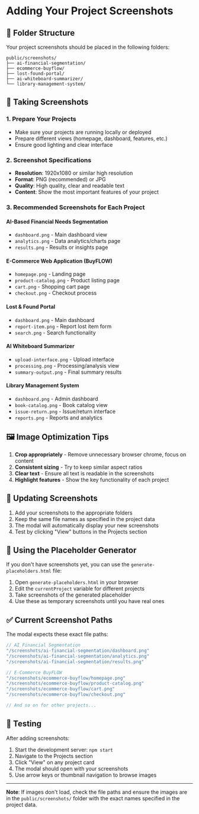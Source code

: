 
# Adding Your Project Screenshots

## 📁 Folder Structure

Your project screenshots should be placed in the following folders:

```
public/screenshots/
├── ai-financial-segmentation/
├── ecommerce-buyflow/
├── lost-found-portal/
├── ai-whiteboard-summarizer/
└── library-management-system/
```

## 📸 Taking Screenshots

### 1. **Prepare Your Projects**
- Make sure your projects are running locally or deployed
- Prepare different views (homepage, dashboard, features, etc.)
- Ensure good lighting and clear interface

### 2. **Screenshot Specifications**
- **Resolution**: 1920x1080 or similar high resolution
- **Format**: PNG (recommended) or JPG
- **Quality**: High quality, clear and readable text
- **Content**: Show the most important features of your project

### 3. **Recommended Screenshots for Each Project**

#### AI-Based Financial Needs Segmentation
- `dashboard.png` - Main dashboard view
- `analytics.png` - Data analytics/charts page
- `results.png` - Results or insights page

#### E-Commerce Web Application (BuyFLOW)
- `homepage.png` - Landing page
- `product-catalog.png` - Product listing page
- `cart.png` - Shopping cart page
- `checkout.png` - Checkout process

#### Lost & Found Portal
- `dashboard.png` - Main dashboard
- `report-item.png` - Report lost item form
- `search.png` - Search functionality

#### AI Whiteboard Summarizer
- `upload-interface.png` - Upload interface
- `processing.png` - Processing/analysis view
- `summary-output.png` - Final summary results

#### Library Management System
- `dashboard.png` - Admin dashboard
- `book-catalog.png` - Book catalog view
- `issue-return.png` - Issue/return interface
- `reports.png` - Reports and analytics

## 🖼️ Image Optimization Tips

1. **Crop appropriately** - Remove unnecessary browser chrome, focus on content
2. **Consistent sizing** - Try to keep similar aspect ratios
3. **Clear text** - Ensure all text is readable in the screenshots
4. **Highlight features** - Show the key functionality of each project

## 🔄 Updating Screenshots

1. Add your screenshots to the appropriate folders
2. Keep the same file names as specified in the project data
3. The modal will automatically display your new screenshots
4. Test by clicking "View" buttons in the Projects section

## 🎨 Using the Placeholder Generator

If you don't have screenshots yet, you can use the `generate-placeholders.html` file:

1. Open `generate-placeholders.html` in your browser
2. Edit the `currentProject` variable for different projects
3. Take screenshots of the generated placeholder
4. Use these as temporary screenshots until you have real ones

## ✅ Current Screenshot Paths

The modal expects these exact file paths:

```javascript
// AI Financial Segmentation
"/screenshots/ai-financial-segmentation/dashboard.png"
"/screenshots/ai-financial-segmentation/analytics.png" 
"/screenshots/ai-financial-segmentation/results.png"

// E-Commerce BuyFLOW
"/screenshots/ecommerce-buyflow/homepage.png"
"/screenshots/ecommerce-buyflow/product-catalog.png"
"/screenshots/ecommerce-buyflow/cart.png"
"/screenshots/ecommerce-buyflow/checkout.png"

// And so on for other projects...
```

## 🚀 Testing

After adding screenshots:
1. Start the development server: `npm start`
2. Navigate to the Projects section
3. Click "View" on any project card
4. The modal should open with your screenshots
5. Use arrow keys or thumbnail navigation to browse images

---

**Note**: If images don't load, check the file paths and ensure the images are in the `public/screenshots/` folder with the exact names specified in the project data.

